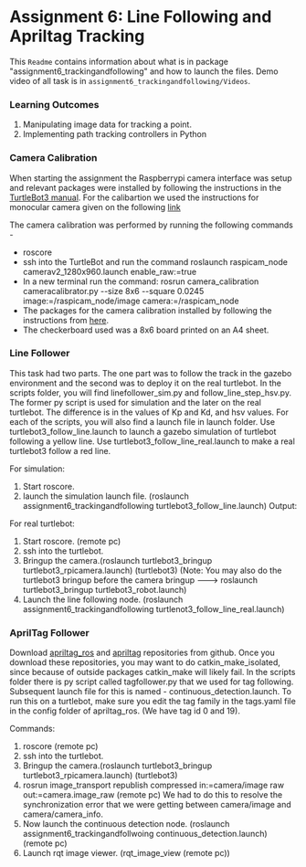 # Assignment 6: Line Following and Apriltag Tracking

This ```Readme``` contains information about what is in package  "assignment6_trackingandfollowing" and how to launch the files. Demo video of all task is in ```assignment6_trackingandfollowing/Videos```.

### Learning Outcomes

1. Manipulating image data for tracking a point.
2. Implementing path tracking controllers in Python

### Camera Calibration

When starting the assignment the Raspberrypi camera interface was setup and relevant packages were installed by following the instructions in the [TurtleBot3 manual](https://emanual.robotis.com/docs/en/platform/turtlebot3/appendix_raspi_cam/). For the calibartion we used the instructions for monocular camera given on the following [link](http://wiki.ros.org/camera_calibration)

The camera calibration was performed by running the following commands -
  - roscore
  - ssh into the TurtleBot and run the command roslaunch raspicam_node camerav2_1280x960.launch enable_raw:=true
  - In a new terminal run the command: rosrun camera_calibration cameracalibrator.py --size 8x6 --square 0.0245 image:=/raspicam_node/image camera:=/raspicam_node 
  - The packages for the camera calibration installed by following the instructions from [here](http://wiki.ros.org/camera_calibration).
  - The checkerboard used was a 8x6 board printed on an A4 sheet.
  
### Line Follower

This task had two parts. The one part was to follow the track in the gazebo environment and the second was to deploy it on the real turtlebot. In the scripts folder, you will find linefollower_sim.py and follow_line_step_hsv.py. The former py script is used for simulation and the later on the real turtlebot. The difference is in the values of Kp and Kd, and hsv values. For each of the scripts, you will also find a launch file in launch folder. Use turtlebot3_follow_line.launch to launch a gazebo simulation of turtlebot following a yellow line. Use turtlebot3_follow_line_real.launch to make a real turtlebot3 follow a red line. 

For simulation:
1) Start roscore.
2) launch the simulation launch file. (roslaunch assignment6_trackingandfollowing turtlebot3_follow_line.launch)
Output:

For real turtlebot:
1) Start roscore. (remote pc)
2) ssh into the turtlebot.
3) Bringup the camera.(roslaunch turtlebot3_bringup turtlebot3_rpicamera.launch) (turtlebot3)
(Note: You may also do the turtlebot3 bringup before the camera bringup ---> roslaunch turtlebot3_bringup turtlebot3_robot.launch)
4) Launch the line following node. (roslaunch assignment6_trackingandfollowing turtlenot3_follow_line_real.launch)

### AprilTag Follower

Download [apriltag_ros](https://github.com/AprilRobotics/apriltag_ros) and [apriltag](https://github.com/AprilRobotics/apriltag) repositories from github. Once you download these repositories, you may want to do catkin_make_isolated, since because of outside packages catkin_make will likely fail.
In the scripts folder there is py script called tagfollower.py that we used for tag following. Subsequent launch file for this is named - continuous_detection.launch.
To run this on a turtlebot, make sure you edit the tag family in the tags.yaml file in the config folder of apriltag_ros. (We have tag id 0 and 19).

Commands:
1) roscore (remote pc)
2) ssh into the turtlebot.
3) Bringup the camera.(roslaunch turtlebot3_bringup turtlebot3_rpicamera.launch) (turtlebot3)
4) rosrun image_transport republish compressed in:=camera/image raw out:=camera.image_raw (remote pc)
We had to do this to resolve the synchronization error that we were getting between camera/image and camera/camera_info.
5) Now launch the continuous detection node. (roslaunch assignment6_trackingandfollwoing continuous_detection.launch) (remote pc)
6) Launch rqt image viewer. (rqt_image_view (remote pc))



